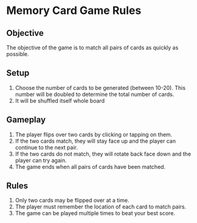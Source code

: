 # Memory Card Game Rules

## Objective
The objective of the game is to match all pairs of cards as quickly as possible.

## Setup
1. Choose the number of cards to be generated (between 10-20). This number will be doubled to determine the total number of cards.
2. It will be shuffled itself whole board

## Gameplay
1. The player flips over two cards by clicking or tapping on them.
2. If the two cards match, they will stay face up and the player can continue to the next pair.
3. If the two cards do not match, they will rotate back face down and the player can try again.
4. The game ends when all pairs of cards have been matched.

## Rules
1. Only two cards may be flipped over at a time.
2. The player must remember the location of each card to match pairs.
3. The game can be played multiple times to beat your best score.
